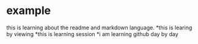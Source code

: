 # example

this is learning about the readme and markdown language.
*this is learing by viewing 
*this is learning session
*i am learning github day by day